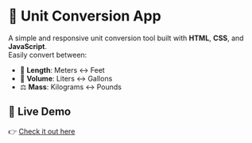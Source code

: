 # 🧮 Unit Conversion App

A simple and responsive unit conversion tool built with **HTML**, **CSS**, and **JavaScript**.  
Easily convert between:

- 📏 **Length**: Meters ↔ Feet  
- 🧪 **Volume**: Liters ↔ Gallons  
- ⚖️ **Mass**: Kilograms ↔ Pounds  

## 🔗 Live Demo  
👉 [Check it out here](https://unit-conversion-appnlc.netlify.app/)

